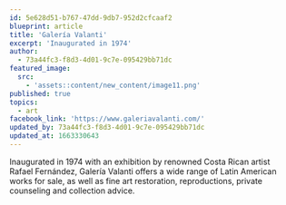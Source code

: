 ```yaml
---
id: 5e628d51-b767-47dd-9db7-952d2cfcaaf2
blueprint: article
title: 'Galería Valanti'
excerpt: 'Inaugurated in 1974'
author:
  - 73a44fc3-f8d3-4d01-9c7e-095429bb71dc
featured_image:
  src:
    - 'assets::content/new_content/image11.png'
published: true
topics:
  - art
facebook_link: 'https://www.galeriavalanti.com/'
updated_by: 73a44fc3-f8d3-4d01-9c7e-095429bb71dc
updated_at: 1663330643
---
```

Inaugurated in 1974 with an exhibition by renowned Costa Rican artist Rafael Fernández, Galería Valanti offers a wide range of Latin American works for sale, as well as fine art restoration, reproductions, private counseling and collection advice.